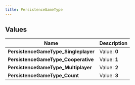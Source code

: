 ```yaml
---
title: PersistenceGameType
---
```


## Values
| Name | Description |
| ---- | ----------- |
| **PersistenceGameType_Singleplayer** | Value: **0** |
| **PersistenceGameType_Cooperative** | Value: **1** |
| **PersistenceGameType_Multiplayer** | Value: **2** |
| **PersistenceGameType_Count** | Value: **3** |

